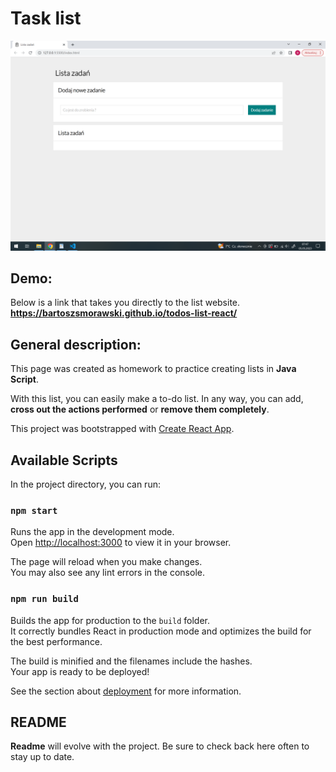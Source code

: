 # Task list
![to-do-list](https://raw.githubusercontent.com/bartoszsmorawski/to-do-list/main/images/to-do-list%20readme.png)

## Demo:
Below is a link that takes you directly to the list website.
**https://bartoszsmorawski.github.io/todos-list-react/**


## General description:
This page was created as homework to practice creating lists in **Java Script**.
  
With this list, you can easily make a to-do list. In any way, you can add, **cross out the actions performed** or **remove them completely**.

This project was bootstrapped with [Create React App](https://github.com/facebook/create-react-app).

## Available Scripts

In the project directory, you can run:

### `npm start`

Runs the app in the development mode.\
Open [http://localhost:3000](http://localhost:3000) to view it in your browser.

The page will reload when you make changes.\
You may also see any lint errors in the console.

### `npm run build`

Builds the app for production to the `build` folder.\
It correctly bundles React in production mode and optimizes the build for the best performance.

The build is minified and the filenames include the hashes.\
Your app is ready to be deployed!

See the section about [deployment](https://facebook.github.io/create-react-app/docs/deployment) for more information.

## README

**Readme** will evolve with the project. Be sure to check back here often to stay up to date.

